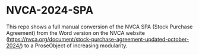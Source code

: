 # NVCA-2024-SPA

This repo shows a full manual conversion of the NVCA SPA (Stock Purchase Agreement) from the Word version on the NVCA website (https://nvca.org/document/stock-purchase-agreement-updated-october-2024/) to a ProseObject of increasing modularity.

